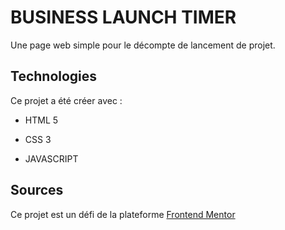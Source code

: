 # BUSINESS LAUNCH TIMER 

Une page web simple pour le décompte de lancement de projet.

## Technologies

Ce projet a été créer avec : 

* HTML 5

* CSS 3

* JAVASCRIPT

## Sources 

Ce projet est un défi de la plateforme [Frontend Mentor](https://www.frontendmentor.io/)